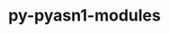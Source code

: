---
title: "py-pyasn1-modules"
layout: cache
categories: [package, develop]
meta: {"compilers": ["gcc@11.4.0", "none"], "num_specs": 33, "num_specs_by_stack": {"e4s": 10, "e4s-neoverse_v1": 2, "ml-linux-aarch64-cpu": 11, "ml-linux-aarch64-cuda": 10, "ml-linux-x86_64-cpu": 10, "ml-linux-x86_64-cuda": 9, "root": 33}, "oss": ["ubuntu22.04", "ubuntu24.04"], "platforms": ["linux"], "stacks": ["e4s", "e4s-neoverse_v1", "ml-linux-aarch64-cpu", "ml-linux-aarch64-cuda", "ml-linux-x86_64-cpu", "ml-linux-x86_64-cuda", "root"], "targets": ["aarch64", "neoverse_v1", "x86_64_v3"], "versions": ["0.2.8"]}
spec_details: [{"compiler": "none", "hash": "2z2rthotg562owl435dtlqs433ublm46", "os": "ubuntu24.04", "platform": "linux", "size": "-", "stacks": ["ml-linux-aarch64-cpu", "ml-linux-aarch64-cuda", "root"], "target": "aarch64", "variants": ["build_system=python_pip"], "versions": ["0.2.8"]}, {"compiler": "none", "hash": "3mx6lhlqabecucldesrm52yawfirasxp", "os": "ubuntu24.04", "platform": "linux", "size": "-", "stacks": ["ml-linux-x86_64-cpu", "ml-linux-x86_64-cuda", "root"], "target": "x86_64_v3", "variants": ["build_system=python_pip"], "versions": ["0.2.8"]}, {"compiler": "none", "hash": "3oh7xiamlq4r7ogeffrkm3airwbgvbej", "os": "ubuntu24.04", "platform": "linux", "size": "-", "stacks": ["ml-linux-x86_64-cpu", "ml-linux-x86_64-cuda", "root"], "target": "x86_64_v3", "variants": ["build_system=python_pip"], "versions": ["0.2.8"]}, {"compiler": "none", "hash": "5xtodd43feh27jyder6ryg5fkmivu3qs", "os": "ubuntu24.04", "platform": "linux", "size": "-", "stacks": ["ml-linux-aarch64-cpu", "ml-linux-aarch64-cuda", "root"], "target": "aarch64", "variants": ["build_system=python_pip"], "versions": ["0.2.8"]}, {"compiler": "none", "hash": "6ec7u3eoc4emvpg7t3nbz6hyepajjrzi", "os": "ubuntu24.04", "platform": "linux", "size": "-", "stacks": ["ml-linux-x86_64-cpu", "ml-linux-x86_64-cuda", "root"], "target": "x86_64_v3", "variants": ["build_system=python_pip"], "versions": ["0.2.8"]}, {"compiler": "none", "hash": "6lkp5kfrlshetoz5nvnxvkrykwpqsgpl", "os": "ubuntu24.04", "platform": "linux", "size": "-", "stacks": ["ml-linux-aarch64-cpu", "ml-linux-aarch64-cuda", "root"], "target": "aarch64", "variants": ["build_system=python_pip"], "versions": ["0.2.8"]}, {"compiler": "none", "hash": "6r6lunasu2rs4tawlrlbsrastvdtco7o", "os": "ubuntu24.04", "platform": "linux", "size": "-", "stacks": ["ml-linux-x86_64-cpu", "ml-linux-x86_64-cuda", "root"], "target": "x86_64_v3", "variants": ["build_system=python_pip"], "versions": ["0.2.8"]}, {"compiler": "none", "hash": "6vzs7ppq65tkzo6qyrovywlx5j2cqxky", "os": "ubuntu24.04", "platform": "linux", "size": "-", "stacks": ["ml-linux-x86_64-cpu", "ml-linux-x86_64-cuda", "root"], "target": "x86_64_v3", "variants": ["build_system=python_pip"], "versions": ["0.2.8"]}, {"compiler": "none", "hash": "accyqey4mx2obdb5opke27igwoyvef2a", "os": "ubuntu22.04", "platform": "linux", "size": "-", "stacks": ["e4s", "root"], "target": "x86_64_v3", "variants": ["build_system=python_pip"], "versions": ["0.2.8"]}, {"compiler": "none", "hash": "cwwaqtmcxe3ruebvqnlitffjbb6m7sj3", "os": "ubuntu24.04", "platform": "linux", "size": "-", "stacks": ["ml-linux-x86_64-cpu", "root"], "target": "x86_64_v3", "variants": ["build_system=python_pip"], "versions": ["0.2.8"]}, {"compiler": "none", "hash": "f2dluurqnadn6acnzvvt2sg35xhmdtz4", "os": "ubuntu24.04", "platform": "linux", "size": "-", "stacks": ["ml-linux-x86_64-cpu", "ml-linux-x86_64-cuda", "root"], "target": "x86_64_v3", "variants": ["build_system=python_pip"], "versions": ["0.2.8"]}, {"compiler": "none", "hash": "fe2cppnxu7hozv3piejlyrji7ru3djsf", "os": "ubuntu24.04", "platform": "linux", "size": "-", "stacks": ["ml-linux-x86_64-cpu", "ml-linux-x86_64-cuda", "root"], "target": "x86_64_v3", "variants": ["build_system=python_pip"], "versions": ["0.2.8"]}, {"compiler": "none", "hash": "ism3xogtlmtyhvyzxvnzr43ssct7zxuz", "os": "ubuntu22.04", "platform": "linux", "size": "-", "stacks": ["e4s", "root"], "target": "x86_64_v3", "variants": ["build_system=python_pip"], "versions": ["0.2.8"]}, {"compiler": "none", "hash": "jsalkswpqdnmezthcnhp7z3rhazrvb6c", "os": "ubuntu22.04", "platform": "linux", "size": "-", "stacks": ["e4s", "root"], "target": "x86_64_v3", "variants": ["build_system=python_pip"], "versions": ["0.2.8"]}, {"compiler": "none", "hash": "lnh2so2upuyfbzykvzk5ttzgxlghmyho", "os": "ubuntu22.04", "platform": "linux", "size": "-", "stacks": ["e4s", "root"], "target": "x86_64_v3", "variants": ["build_system=python_pip"], "versions": ["0.2.8"]}, {"compiler": "none", "hash": "mb3ri3rshar7kcgiex5inzwbjgfu63sa", "os": "ubuntu24.04", "platform": "linux", "size": "-", "stacks": ["ml-linux-aarch64-cpu", "ml-linux-aarch64-cuda", "root"], "target": "aarch64", "variants": ["build_system=python_pip"], "versions": ["0.2.8"]}, {"compiler": "gcc@11.4.0", "hash": "mz5qztaanbnuezffq3qamvkc4wq4bdm3", "os": "ubuntu22.04", "platform": "linux", "size": "-", "stacks": ["e4s-neoverse_v1", "root"], "target": "neoverse_v1", "variants": ["build_system=python_pip"], "versions": ["0.2.8"]}, {"compiler": "none", "hash": "ojqyqykbsuh4sky2ru2bw7qv52recwj4", "os": "ubuntu24.04", "platform": "linux", "size": "-", "stacks": ["ml-linux-aarch64-cpu", "ml-linux-aarch64-cuda", "root"], "target": "aarch64", "variants": ["build_system=python_pip"], "versions": ["0.2.8"]}, {"compiler": "none", "hash": "owrrt5pan7qf3begek7oeoadpgcxaaov", "os": "ubuntu22.04", "platform": "linux", "size": "-", "stacks": ["e4s", "root"], "target": "x86_64_v3", "variants": ["build_system=python_pip"], "versions": ["0.2.8"]}, {"compiler": "none", "hash": "oxdwtrjmjpltvuojdiotazwg6fcr74u6", "os": "ubuntu24.04", "platform": "linux", "size": "-", "stacks": ["ml-linux-aarch64-cpu", "ml-linux-aarch64-cuda", "root"], "target": "aarch64", "variants": ["build_system=python_pip"], "versions": ["0.2.8"]}, {"compiler": "none", "hash": "oz4dgsiwvq5exksbetjbtysvacg6cr3x", "os": "ubuntu22.04", "platform": "linux", "size": "-", "stacks": ["e4s", "root"], "target": "x86_64_v3", "variants": ["build_system=python_pip"], "versions": ["0.2.8"]}, {"compiler": "none", "hash": "ptslwytkzp5yuiddymiptvf6txusmstk", "os": "ubuntu22.04", "platform": "linux", "size": "-", "stacks": ["e4s", "root"], "target": "x86_64_v3", "variants": ["build_system=python_pip"], "versions": ["0.2.8"]}, {"compiler": "none", "hash": "sayvciw7vqn3x27lsy4e67txfwst5ljq", "os": "ubuntu24.04", "platform": "linux", "size": "-", "stacks": ["ml-linux-x86_64-cpu", "ml-linux-x86_64-cuda", "root"], "target": "x86_64_v3", "variants": ["build_system=python_pip"], "versions": ["0.2.8"]}, {"compiler": "none", "hash": "spuyenwfrbgiivnl3ogjzzcbk7wcztwl", "os": "ubuntu24.04", "platform": "linux", "size": "-", "stacks": ["ml-linux-aarch64-cpu", "ml-linux-aarch64-cuda", "root"], "target": "aarch64", "variants": ["build_system=python_pip"], "versions": ["0.2.8"]}, {"compiler": "none", "hash": "uikmzuhyes4pmxwaycvrcstuaeknhvjo", "os": "ubuntu24.04", "platform": "linux", "size": "-", "stacks": ["ml-linux-aarch64-cpu", "root"], "target": "aarch64", "variants": ["build_system=python_pip"], "versions": ["0.2.8"]}, {"compiler": "none", "hash": "uxfuyxqemln3fy4e3t67ixh6p6mgpvt7", "os": "ubuntu22.04", "platform": "linux", "size": "-", "stacks": ["e4s", "root"], "target": "x86_64_v3", "variants": ["build_system=python_pip"], "versions": ["0.2.8"]}, {"compiler": "none", "hash": "vrafubx2v6cu3cucvb22svn5vzquveim", "os": "ubuntu22.04", "platform": "linux", "size": "-", "stacks": ["e4s", "root"], "target": "x86_64_v3", "variants": ["build_system=python_pip"], "versions": ["0.2.8"]}, {"compiler": "gcc@11.4.0", "hash": "wecnwwb24kmrxui3l7jvgiux2wyvcpnn", "os": "ubuntu22.04", "platform": "linux", "size": "-", "stacks": ["e4s-neoverse_v1", "root"], "target": "neoverse_v1", "variants": ["build_system=python_pip"], "versions": ["0.2.8"]}, {"compiler": "none", "hash": "xaz2ytzwspzbrnqwxecczhdgoemf23fx", "os": "ubuntu24.04", "platform": "linux", "size": "-", "stacks": ["ml-linux-aarch64-cpu", "ml-linux-aarch64-cuda", "root"], "target": "aarch64", "variants": ["build_system=python_pip"], "versions": ["0.2.8"]}, {"compiler": "none", "hash": "ycdw4ms5y6axxzvzokraft7wv3odrzvk", "os": "ubuntu24.04", "platform": "linux", "size": "-", "stacks": ["ml-linux-x86_64-cpu", "ml-linux-x86_64-cuda", "root"], "target": "x86_64_v3", "variants": ["build_system=python_pip"], "versions": ["0.2.8"]}, {"compiler": "none", "hash": "yy54ax2hrwr4frd6w4bm7srsn7hryfvz", "os": "ubuntu24.04", "platform": "linux", "size": "-", "stacks": ["ml-linux-aarch64-cpu", "ml-linux-aarch64-cuda", "root"], "target": "aarch64", "variants": ["build_system=python_pip"], "versions": ["0.2.8"]}, {"compiler": "none", "hash": "zdskclauldd3allurdpfrxix33e5yry7", "os": "ubuntu22.04", "platform": "linux", "size": "-", "stacks": ["e4s", "root"], "target": "x86_64_v3", "variants": ["build_system=python_pip"], "versions": ["0.2.8"]}, {"compiler": "none", "hash": "zjnorrtpqxqb25yv3edniyf4xhro5ae6", "os": "ubuntu24.04", "platform": "linux", "size": "-", "stacks": ["ml-linux-aarch64-cpu", "ml-linux-aarch64-cuda", "root"], "target": "aarch64", "variants": ["build_system=python_pip"], "versions": ["0.2.8"]}]
---